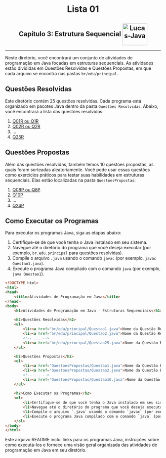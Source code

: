 <h1 align="center">Lista 01</h1>
<h2 align="center">Capítulo 3: Estrutura Sequencial <img align="center" alt="Lucas-Java" height="70" width="80" src="https://cdn.jsdelivr.net/gh/devicons/devicon/icons/java/java-original.svg" /> </h2>
<hr>

Neste diretório, você encontrará um conjunto de atividades de programação em Java focadas em estruturas sequenciais. As atividades estão divididas em Questões Resolvidas e Questões Propostas, em que cada arquivo se encontra nas pastas `br/edu/principal`.

## Questões Resolvidas

Este diretório contém 25 questões resolvidas. Cada programa está organizado em pacotes Java dentro da pasta `Questões Resolvidas`. Abaixo, você encontrará a lista das questões resolvidas:

1. <a href="https://github.com/LucasCostaMrq/DisciplinaPoo2023.2/blob/main/Lista01/Quest%C3%B5es%20Resolvidas/Q1R/src/br/edu/principal/Principal.java">Q01R ou Q1R</a>
2.  <a href="https://github.com/LucasCostaMrq/DisciplinaPoo2023.2/blob/main/Lista01/Quest%C3%B5es%20Resolvidas/Q2R/src/br/edu/principal/Principal.java">Q02R ou Q2R</a>
3. ...
4.  <a href="https://github.com/LucasCostaMrq/DisciplinaPoo2023.2/blob/main/Lista01/Quest%C3%B5es%20Resolvidas/Q25R/src/br/edu/principal/Principal.java">Q25R</a>

## Questões Propostas

Além das questões resolvidas, também temos 10 questões propostas, as quais foram sorteadas aleatoriamente. Você pode usar essas questões como exercícios práticos para testar suas habilidades em estruturas sequenciais. Elas estão localizadas na pasta `QuestoesPropostas`:

1. <a href="https://github.com/LucasCostaMrq/DisciplinaPoo2023.2/blob/main/Lista01/Quest%C3%B5es%20Propostas/Q8P/src/br/edu/principal/Principal.java">Q08P ou Q8P</a>
2. <a href="https://github.com/LucasCostaMrq/DisciplinaPoo2023.2/blob/main/Lista01/Quest%C3%B5es%20Propostas/Q10P/src/br/edu/principal/Principal.java">Q10P</a>
3. ...
4. <a href="https://github.com/LucasCostaMrq/DisciplinaPoo2023.2/blob/main/Lista01/Quest%C3%B5es%20Propostas/Q24P/src/br/edu/principal/Principal.java">Q24P</a>

## Como Executar os Programas

Para executar os programas Java, siga as etapas abaixo:

1. Certifique-se de que você tenha o Java instalado em seu sistema.
2. Navegue até o diretório do programa que você deseja executar (por exemplo, `br.edu.principal` para questões resolvidas).
3. Compile o arquivo `.java` usando o comando `javac` (por exemplo, `javac Questao1.java`).
4. Execute o programa Java compilado com o comando `java` (por exemplo, `java Questao1`).

```html
<!DOCTYPE html>
<html>
<head>
    <title>Atividades de Programação em Java</title>
</head>
<body>
    <h1>Atividades de Programação em Java - Estruturas Sequenciais</h1>
    
    <h2>Questões Resolvidas</h2>
    <ul>
        <li><a href="br/edu/principal/Questao1.java">Nome da Questão Resolvida 1</a></li>
        <li><a href="br/edu/principal/Questao2.java">Nome da Questão Resolvida 2</a></li>
        <!-- ... -->
        <li><a href="br/edu/principal/Questao25.java">Nome da Questão Resolvida 25</a></li>
    </ul>
    
    <h2>Questões Propostas</h2>
    <ul>
        <li><a href="QuestoesPropostas/Questao1.java">Nome da Questão Proposta 1</a></li>
        <li><a href="QuestoesPropostas/Questao2.java">Nome da Questão Proposta 2</a></li>
        <!-- ... -->
        <li><a href="QuestoesPropostas/Questao10.java">Nome da Questão Proposta 10</a></li>
    </ul>
    
    <h2>Como Executar os Programas</h2>
    <ol>
        <li>Certifique-se de que você tenha o Java instalado em seu sistema.</li>
        <li>Navegue até o diretório do programa que você deseja executar (por exemplo, `br.edu.principal` para questões resolvidas).</li>
        <li>Compile o arquivo `.java` usando o comando `javac` (por exemplo, `javac Questao1.java`).</li>
        <li>Execute o programa Java compilado com o comando `java` (por exemplo, `java Questao1`).</li>
    </ol>
</body>
</html>
````
Este arquivo README inclui links para os programas Java, instruções sobre como executá-los e fornece uma visão geral organizada das atividades de programação em Java em seu diretório.
